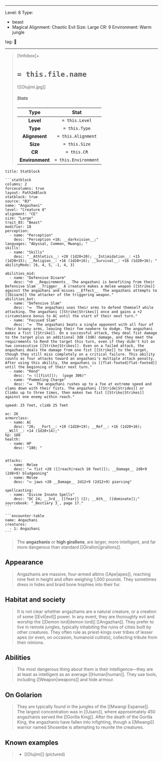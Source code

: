 
---


Level: 8
Type:
- beast
- Magical
Alignment: Chaotic Evil
Size: Large
CR: 9
Environment: Warm jungle


tag: 👹

---

> [!infobox]+
> #  `= this.file.name`
> ![[Olujimi.jpg]]
> ##### Stats
> Type | Stat |
> :---:|:---:|
> **Level** | `= this.Level` |
> **Type** | `= this.Type` |
> **Alignment** | `= this.Alignment` |
> **Size** | `= this.Size` |
> **CR** | `= this.CR` |
> **Environment** | `= this.Environment` |




````ad-info
title: Statblock

```statblock
columns: 2
forcecolumns: true
layout: Path2eBlock
statblock: true
source: "B3"
name: "Angazhani"
level: "Creature 8"
alignment: "CE"
size: "Large"
trait_03: "Beast"
modifier: 18
perception:
  - name: "Perception"
    desc: "Perception +18; __darkvision__;"
languages: "Abyssal, Common, Mwangi; "
skills:
  - name: "Skills"
    desc: "__Athletics__: +20 (1d20+20); __Intimidation__: +15 (1d20+15); __Religion__: +16 (1d20+16); __Survival__: +16 (1d20+16); "
abilityMods: [6, 4, 5, -1, 4, 3]

abilities_mid:
  - name: "Defensive Disarm"
    desc: "⬲ __Requirements__ The angazhani is benefiting from their Defensive Slam __Trigger__ A creature makes a melee weapon [[Strike]] against the angazhani and misses __Effect__  The angazhani attempts to [[Disarm]] the attacker of the triggering weapon."
abilities_bot:
  - name: "Defensive Slam"
    desc: "⬺  The angazhani uses their arms to defend themself while attacking. The angazhani [[Strike|Strikes]] once and gains a +2 circumstance bonus to AC until the start of their next turn."
  - name: "Focused Slam"
    desc: "⬺  The angazhani beats a single opponent with all four of their brawny arms, leaving their foe nowhere to dodge. The angazhani makes a fist [[Strike]]. On a successful attack, they deal fist damage to the target plus an additional 3d8 (3d8) damage, and they meet the requirements to Rend the target this turn, even if they didn't hit on two consecutive [[Strike|Strikes]]. Even on a failed attack, the angazhani deals the damage from one fist [[Strike]] to the target, though they still miss completely on a critical failure. This ability counts as four attacks toward an angazhani's multiple attack penalty. After using this ability, the angazhani is [[flat-footed|flat-footed]] until the beginning of their next turn."
  - name: "Rend"
    desc: "⬻ ([[fist]]);  (page 306)"
  - name: "Pummeling Charge"
    desc: "⬽  The angazhani rushes up to a foe at extreme speed and slams down with their fists. The angazhani [[Stride|Strides]] or Climbs up to three times, then makes two fist [[Strike|Strikes]] against one enemy within reach."

speed: 25 feet, climb 25 feet

ac: 26
armorclass:
  - name: AC
    desc: "26; __Fort__: +19 (1d20+19); __Ref__: +16 (1d20+16); __Will__: +14 (1d20+14);"
hp: 180
health:
  - name: HP
    desc: "180; "


attacks:
  - name: Melee
    desc: "⬻ fist +20 ([[reach|reach 10 feet]]); __Damage__ 2d8+9 (2d8+9) bludgeoning"
  - name: Melee
    desc: "⬻ jaws +20 __Damage__ 2d12+9 (2d12+9) piercing"

spellcasting:
  - name: "Divine Innate Spells"
    desc: "DC 24; __3rd__ [[fear]] (2); __6th__ [[dominate]];"
sourcebook: "_Bestiary 3_, page 17."
```

```encounter-table
name: Angazhani
creatures:
  - 1: Angazhani
```

````



> The **angazhanis** or **high girallons**, are larger, more intelligent, and far more dangerous than standard [[Girallon|girallons]].



## Appearance

> Angazhanis are massive, four-armed albino [[Ape|apes]], reaching nine feet in height and often weighing 1,000 pounds. They sometimes dress in hides and braid bone trophies into their fur.


## Habitat and society

> It is not clear whether angazhanis are a natural creature, or a creation of some [[Evil|evil]] power. In any event, they are thoroughly evil and worship the [[Demon lord|demon lord]] [[Angazhan]]. They prefer to live in remote jungles, typically inhabiting the ruins of cities built by other creatures. They often rule as priest-kings over tribes of lesser apes (or even, on occasion, humanoid cultists), collecting tribute from their minions.


## Abilities

> The most dangerous thing about them is their intelligence—they are at least as intelligent as an average [[Human|human]]. They use tools, including [[Weapon|weapons]] and hide armour.


## On Golarion

> They are typically found in the jungles of the [[Mwangi Expanse]]. The largest concentration was in [[Usaro]], where approximately 450 angazhanis served the [[Gorilla King]]. After the death of the Gorilla King, the angazhanis have fallen into infighting, though a [[Mwangi]] warrior named Shosenbe is attempting to reunite the creatures.


## Known examples

> - [[Olujimi]] (pictured)








